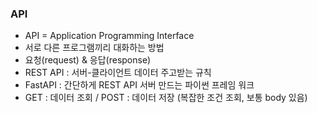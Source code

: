 ### API

- API = Application Programming Interface
- 서로 다른 프로그램끼리 대화하는 방법
- 요청(request) & 응답(response)
- REST API : 서버-클라이언트 데이터 주고받는 규칙
- FastAPI : 간단하게 REST API 서버 만드는 파이썬 프레임 워크
- GET : 데이터 조회 / POST : 데이터 저장 (복잡한 조건 조회, 보통 body 있음)
